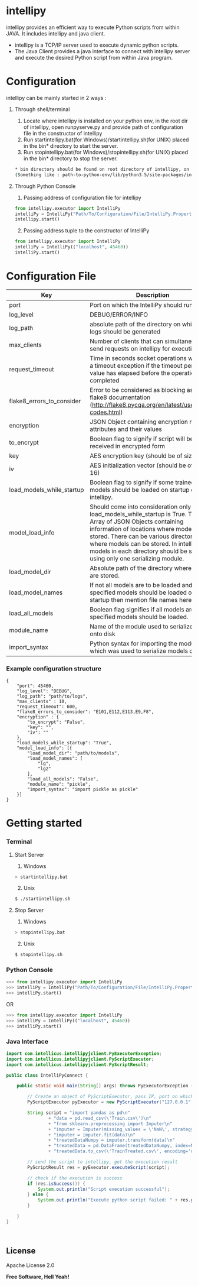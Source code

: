 # intellipy

intellipy provides an efficient way to execute Python scripts from within JAVA. It includes intellipy and java client. 

  - intellipy is a TCP/IP server used to execute dynamic python scripts.
  - The Java Client provides a java interface to connect with intellipy server and execute the desired Python script from within Java program.

# Configuration
intellipy can be mainly started in 2 ways :
1. Through shell/terminal
	 1. Locate where intellipy is installed on your python env, in the root dir of intellipy, open runpyserve.py and provide path of configuration file in the constructor of intellipy
    2. Run startintellipy.bat(for Windows)/startintellipy.sh(for UNIX) placed in the bin* directory to start the server. 
    3. Run stopintellipy.bat(for Windows)/stopintellipy.sh(for UNIX) placed in the bin* directory to stop the server. 
    
    ```sh
    * bin directory should be found on root directory of intellipy, on the location all libraries are being installed in your python env. 
    (Something like : path-to-python-env/lib/python3.5/site-packages/intellipy )
    ```
2. Through Python Console
	1. Passing address of configuration file for intellipy

	```python
	from intellipy.executor import IntelliPy
	intelliPy = IntelliPy("Path/To/Configuration/File/IntelliPy.Properties")
	intellipy.start()
	```
	2. Passing address tuple to the constructor of IntelliPy 

	```python
	from intellipy.executor import IntelliPy
	intelliPy = IntelliPy(("localhost", 45460))
	intelliPy.start()
	```
# Configuration File

| Key | Description | Default Value 
| ------ | ------ | -----
| port  | Port on which the IntelliPy should run | 45460
| log_level   | DEBUG/ERROR/INFO | DEBUG
| log_path   | absolute path of the directory on which the logs should be generated | 
| max_clients   | Number of clients that can simultaneously send requests on intellipy for execution  | 10
| request_timeout   | Time in seconds socket operations will raise a timeout exception if the timeout period value has elapsed before the operation has completed |600
|flake8_errors_to_consider| Error to be considered as blocking as per flake8 documentation (http://flake8.pycqa.org/en/latest/user/error-codes.html)| E101,E112,E113,E9,F8
|encryption| JSON Object containing encryption related attributes and their values |
|to_encrypt| Boolean flag to signify if script will be received in encrypted form | False
|key| AES encryption key (should be of size 16) | 
|iv| AES initialization vector (should be of size 16)| 
| load_models_while_startup    | Boolean flag to signify if some trained models should be loaded on startup of intellipy. | False
| model_load_info    | Should come into consideration only if load_models_while_startup is True. This is an Array of JSON Objects containing information of locations where models are stored. There can be various directories where models can be stored. In intellipy models in each directory should be serialized using only one serializing module. | 
| load_model_dir    | Absolute path of the directory where models are stored.  | 
| load_model_names    | If not all models are to be loaded and only specified models should be loaded on startup then mention file names here.  | 
| load_all_models    | Boolean flag signifies if all models are only specified models should be loaded.  | 
| module_name    | Name of the module used to serialize models onto disk | 
| import_syntax    | Python syntax for importing the module which was used to serialize models onto disk | 



### Example configuration structure

    {
    	"port": 45460,
    	"log_level": "DEBUG",
    	"log_path": "path/to/logs",
    	"max_clients" : 10,
    	"request_timeout": 600,
    	"flake8_errors_to_consider": "E101,E112,E113,E9,F8",
    	"encryption" : {
	   		"to_encrypt": "False",
	   		"key": "",
	   		"iv": ""
	   	},
    	"load_models_while_startup": "True",
    	"model_load_info": [{
    		"load_model_dir": "path/to/models",
    		"load_model_names": [
    			"lg",
    			"lg2"
    		],
    		"load_all_models": "False",
    		"module_name": "pickle",
    		"import_syntax": "import pickle as pickle"
    	}]
    }


# Getting started

### Terminal

1. Start Server
    1. Windows

    ```sh
    > startintellipy.bat
    ```
    2. Unix

    ```sh
    $ ./startintellipy.sh
    ```
2. Stop Server
	1. Windows
    ```sh
    > stopintellipy.bat
    ```
	2. Unix
    ```sh
    $ stopintellipy.sh
    ```

### Python Console

```python
>>> from intellipy.executor import IntelliPy
>>> intelliPy = IntelliPy("Path/To/Configuration/File/IntelliPy.Properties")
>>> intelliPy.start()

```
OR
```python
>>> from intellipy.executor import IntelliPy
>>> intelliPy = IntelliPy(("localhost", 45460))
>>> intelliPy.start()
```

### Java Interface

```java
import com.intellicus.intellipyjclient.PyExecutorException;
import com.intellicus.intellipyjclient.PyScriptExecutor;
import com.intellicus.intellipyjclient.PyScriptResult;

public class IntelliPyConnect {

	public static void main(String[] args) throws PyExecutorException {

		// Create an object of PyScriptExecutor, pass IP, port on which intellipy is running
		PyScriptExecutor pyExecutor = new PyScriptExecutor("127.0.0.1", 45460);

		String script = "import pandas as pd\n"
				+ "data = pd.read_csv(\'Train.csv\')\n"
				+ "from sklearn.preprocessing import Imputer\n"
				+ "imputer = Imputer(missing_values = \'NaN\', strategy = \'mean\', axis = 0)\n"
				+ "imputer = imputer.fit(data)\n"
				+ "treatedDataNumpy = imputer.transform(data)\n"
				+ "treatedData = pd.DataFrame(treatedDataNumpy, index=None, columns=None)\n"
				+ "treatedData.to_csv(\'TrainTreated.csv\', encoding='utf-8', index=False)\n";

		// send the script to intellipy, get the execution result
		PyScriptResult res = pyExecutor.executeScript(script);

		// check if the execution is success
		if (res.isSuccess()) {
			System.out.println("Script execution successful");
		} else {
			System.out.println("Execute python script failed: " + res.getMsg());
		}

	}
}

  
```

License
----

Apache License 2.0


**Free Software, Hell Yeah!**
